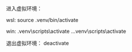 

进入虚拟环境：

wsl:
source .venv/bin/activate

win:
.venv\scripts\activate
..\.venv\scripts\activate


退出虚拟环境：
deactivate
